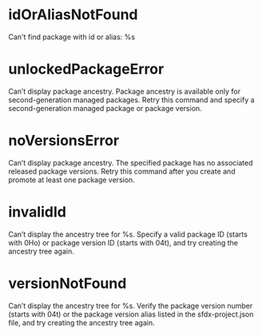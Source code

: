 # idOrAliasNotFound

Can't find package with id or alias: %s

# unlockedPackageError

Can’t display package ancestry. Package ancestry is available only for second-generation managed packages. Retry this command and specify a second-generation managed package or package version.

# noVersionsError

Can’t display package ancestry. The specified package has no associated released package versions. Retry this command after you create and promote at least one package version.

# invalidId

Can’t display the ancestry tree for %s. Specify a valid package ID (starts with 0Ho) or package version ID (starts with 04t), and try creating the ancestry tree again.

# versionNotFound

Can’t display the ancestry tree for %s. Verify the package version number (starts with 04t) or the package version alias listed in the sfdx-project.json file, and try creating the ancestry tree again.
